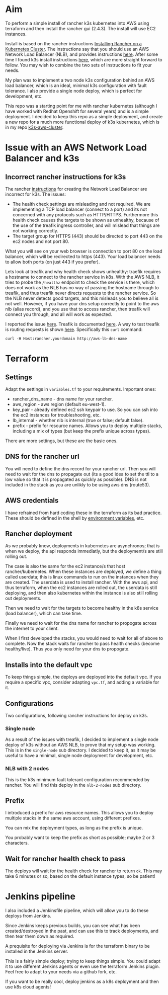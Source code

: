 # Aim

To perform a simple install of rancher k3s kubernetes into AWS using terraform and then install the rancher gui (2.4.3). The install will use EC2 instances.

Install is based on the rancher instructions [Installing Rancher on a Kubernetes Cluster](https://rancher.com/docs/rancher/v2.x/en/installation/k8s-install/). The instructions say that you should use an AWS Network Load Balancer (NLB), and provides instructions [here](https://rancher.com/docs/rancher/v2.x/en/installation/options/nlb/). After some time I found k3s install instructions [here](https://rancher.com/docs/k3s/latest/en/), which are more straight forward to follow. You may wish to combine the two sets of instructions to fit your needs.

My plan was to implement a two node k3s configuration behind an AWS load balancer, which is an ideal, minimal k3s configuration with fault tolerance. I also provide a single node deploy, which is perfect for development, etc.

This repo was a starting point for me with rancher kubernetes (although I have worked with Redhat Openshift for several years) and is a simple deployment. I decided to keep this repo as a simple deployment, and create a new repo for a much more functional deploy of k3s kubernetes, which is in my repo [k3s-aws-cluster](https://github.com/spicysomtam/k3s-aws-cluster).

# Issue with an AWS Network Load Balancer and k3s

## Incorrect rancher instructions for k3s
 
The rancher [instructions](https://rancher.com/docs/rancher/v2.x/en/installation/options/nlb/) for creating the Network Load Balancer are incorrect for k3s. The issues:

* The health check settings are misleading and not required. We are implementing a TCP load balancer (connect to a port) and its not concerned with any protocols such as HTTP/HTTPS. Furthermore this health check causes the targets to be shown as unhealthy, because of the use of the treafik ingress controller, and will mislead that things are not working correctly.
* The target group for HTTPS (443) should be directed to port 443 on the ec2 nodes and not port 80.

What you will see on your web browser is connection to port 80 on the load balancer, which will be redirected to https (443). Your load balancer needs to allow both ports (on just 443 if you prefer).

Lets look at treafik and why health check shows unhealthy: traefik requires a hostname to connect to the rancher service in k8s. With the AWS NLB, it tries to probe the `/healthz` endpoint to check the service is there, which does not work as the NLB has no way of passing the hostname through to treafik, and thus treafik never directs requests to the rancher service. So the NLB never detects good targets, and this misleads you to believe all is not well. However, if you have your dns setup correctly to point to the aws nlb (alias record), and you use that to access rancher, then treafik will connect you through, and all will work as expected.

I reported the issue [here](https://github.com/rancher/rancher/issues/26977). Treafik is documented [here](https://docs.traefik.io/). A way to test treafik is routing requests is shown [here](https://docs.traefik.io/getting-started/quick-start/). Specifically this `curl` command:

```
curl -H Host:rancher.yourdomain http://aws-lb-dns-name
```

# Terraform

## Settings

Adapt the settings in `variables.tf` to your requirements. Important ones:

* rancher_dns_name - dns name for your rancher.
* aws_region - aws region (default eu-west-1).
* key_pair - already defined ec2 ssh keypair to use. So you can ssh into the ec2 instances for troubleshooting, etc.
* lb_internal - whether nlb is internal (true or false; default false).
* prefix - prefix for resource names. Allows you to deploy multiple stacks, including a mix of types (but keep the prefix unique across types).

There are more settings, but these are the basic ones.

## DNS for the rancher url

You will need to define the dns record for your rancher url. Then you will need to wait for the dns to propagate out (its a good idea to set the ttl to a low value so that it is propagated as quickly as possible). DNS is not included in the stack as you are unlikly to be using aws dns (route53).

## AWS credentials

I have refrained from hard coding these in the terraform as its bad practice. These should be defined in the shell by [environment variables](https://docs.aws.amazon.com/cli/latest/userguide/cli-configure-envvars.html), etc.

## Rancher deployment

As we probably know, deployments in kubernetes are asynchronos; that is when we deploy, the api responds immediatly, but the deployment/s are still rolling out.

The case is also the same for the ec2 instance/s that host rancher/kubernetes. When these instances are deployed, we define a thing called userdata; this is linux commands to run on the instances when they are created. The userdata is used to install rancher. With the aws api, and thus terraform, when the ec2 instances are rolled out, the userdata is still deploying, and then also kubernetes within the instance is also still rolling out deployments.

Then we need to wait for the targets to become healthy in the k8s service (load balancer), which can take time.

Finally we need to wait for the dns name for rancher to propogate across the internet to your client.

When I first developed the stacks, you would need to wait for all of above to complete. Now the stack waits for rancher to pass health checks (become healthy/live). Thus you only need for your dns to propogate.

## Installs into the default vpc

To keep things simple, the deploys are deployed into the default vpc. If you require a specific vpc, consider adapting `vpc.tf`, and adding a variable for it.

## Configurations

Two configurations, following rancher instructions for deploy on k3s.

### Single node

As a result of the issues with treafik, I decided to implement a single node deploy of k3s without an AWS NLB, to prove that my setup was working. This is in the `single-node` sub directory. I decided to keep it, as it may be useful to have a minimal, single node deployment for development, etc.

### NLB with 2 nodes

This is the k3s minimum fault tolerant configuration recommended by rancher. You will find this deploy in the `nlb-2-nodes` sub directory.

## Prefix

I introduced a prefix for aws resource names. This allows you to deploy multiple stacks in the same aws account, using different prefixes. 

You can mix the deployment types, as long as the prefix is unique.

You probably want to keep the prefix as short as possible; maybe 2 or 3 characters.

## Wait for rancher health check to pass

The deploys will wait for the health check for rancher to return `ok`. This may take 6 minutes or so, based on the default instance types, so be patient!

# Jenkins pipeline

I also included a Jenkinsfile pipeline, which will allow you to do these deploys from Jenkins. 

Since Jenkins keeps previous builds, you can see what has been created/destroyed in the past, and can use this to track deployments, and then tear them down as required.

A prequisite for deploying via Jenkins is for the terraform binary to be installed in the Jenkins server. 

This is a fairly simple deploy; trying to keep things simple. You could adapt it to use different Jenkins agents or even use the terraform Jenkins plugin. Feel free to adapt to your needs via a github fork, etc. 

If you want to be really cool, deploy jenkins as a k8s deployment and then use k8s cloud agents!